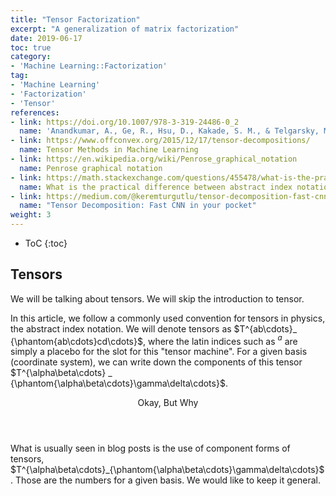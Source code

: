 ```yaml
---
title: "Tensor Factorization"
excerpt: "A generalization of matrix factorization"
date: 2019-06-17
toc: true
category:
- 'Machine Learning::Factorization'
tag:
- 'Machine Learning'
- 'Factorization'
- 'Tensor'
references:
- link: https://doi.org/10.1007/978-3-319-24486-0_2
  name: 'Anandkumar, A., Ge, R., Hsu, D., Kakade, S. M., & Telgarsky, M. (2012). Tensor decompositions for learning latent variable models. Journal of Machine Learning Research, 15(1), 2773–2832.'
- link: https://www.offconvex.org/2015/12/17/tensor-decompositions/
  name: Tensor Methods in Machine Learning
- link: https://en.wikipedia.org/wiki/Penrose_graphical_notation
  name: Penrose graphical notation
- link: https://math.stackexchange.com/questions/455478/what-is-the-practical-difference-between-abstract-index-notation-and-ordinary
  name: What is the practical difference between abstract index notation and “ordinary” index notation
- link: https://medium.com/@keremturgutlu/tensor-decomposition-fast-cnn-in-your-pocket-f03e9b2a6788
  name: "Tensor Decomposition: Fast CNN in your pocket"
weight: 3
---
```


* ToC
{:toc}

## Tensors

We will be talking about tensors. We will skip the introduction to tensor.

In this article, we follow a commonly used convention for tensors in physics, the abstract index notation. We will denote tensors as $T^{ab\cdots}_ {\phantom{ab\cdots}cd\cdots}$, where the latin indices such as $^{a}$ are simply a placebo for the slot for this "tensor machine". For a given basis (coordinate system), we can write down the components of this tensor $T^{\alpha\beta\cdots} _ {\phantom{\alpha\beta\cdots}\gamma\delta\cdots}$.

<div class="card">
<header class="card-header">
<p class="card-header-title card-toggle">Okay, But Why</p>
</header>
<div class="card-content is-hidden">
<div class="content">
What is usually seen in blog posts is the use of component forms of tensors, $T^{\alpha\beta\cdots}_{\phantom{\alpha\beta\cdots}\gamma\delta\cdots}$. Those are the numbers for a given basis. We would like to keep it general.
</div>
</div>
</div>

